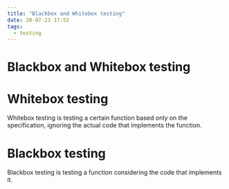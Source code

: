 ```yaml
---
title: "Blackbox and Whitebox testing"
date: 20-07-23 17:52
tags: 
  - testing
---
```

# Blackbox and Whitebox testing
# Whitebox testing 
Whitebox testing is testing a certain function based only on the specification, ignoring the actual
code that implements the function.

# Blackbox testing
Blackbox testing is testing a function considering the code that implements it.
